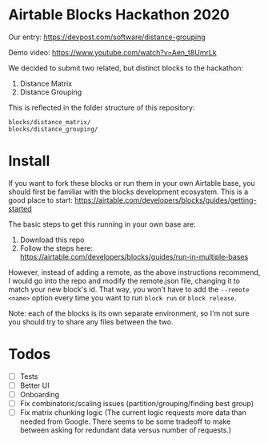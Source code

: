 # Airtable Blocks Hackathon 2020

Our entry: https://devpost.com/software/distance-grouping

Demo video: https://www.youtube.com/watch?v=Aen_t8UmrLk

We decided to submit two related, but distinct blocks to the hackathon:

1. Distance Matrix
2. Distance Grouping

This is reflected in the folder structure of this repository:

```
blocks/distance_matrix/
blocks/distance_grouping/
```

# Install

If you want to fork these blocks or run them in your own Airtable base, you should first be familiar with the blocks development ecosystem. 
This is a good place to start:
https://airtable.com/developers/blocks/guides/getting-started

The basic steps to get this running in your own base are:

1. Download this repo
2. Follow the steps here: https://airtable.com/developers/blocks/guides/run-in-multiple-bases

However, instead of adding a remote, as the above instructions recommend, 
I would go into the repo and modify the remote.json file, changing it to match your new block's id.
That way, you won't have to add the `--remote <name>` option every time you want to run
`block run` or `block release`. 

Note: each of the blocks is its own separate environment, so I'm not sure you should try to share any files between the two.


# Todos

- [ ] Tests
- [ ] Better UI
- [ ] Onboarding
- [ ] Fix combinatoric/scaling issues (partition/grouping/finding best group)
- [ ] Fix matrix chunking logic 
(The current logic requests more data than needed from Google. There seems to be some tradeoff to make between asking for redundant data versus number of requests.)
